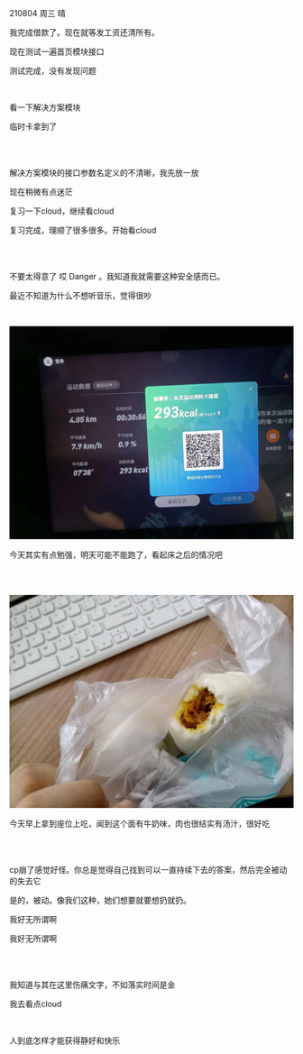 210804 周三 晴

我完成借款了。现在就等发工资还清所有。

现在测试一遍首页模块接口

测试完成，没有发现问题

<br>

看一下解决方案模块

临时卡拿到了

<br>

<br>

解决方案模块的接口参数名定义的不清晰，我先放一放

现在稍微有点迷茫

复习一下cloud，继续看cloud

复习完成，理顺了很多很多。开始看cloud

<br>

<br>

不要太得意了 哎 Danger 。我知道我就需要这种安全感而已。

最近不知道为什么不想听音乐，觉得很吵

<br>

![image-20210804215927359](imgs/image-20210804215927359.png)

今天其实有点勉强，明天可能不能跑了，看起床之后的情况吧

<br>

<br>

![image-20210804220018842](imgs/image-20210804220018842.png)

今天早上拿到座位上吃，闻到这个面有牛奶味，肉也很结实有汤汁，很好吃

<br>

<br>

cp崩了感觉好怪。你总是觉得自己找到可以一直持续下去的答案，然后完全被动的失去它

是的，被动。像我们这种，她们想要就要想扔就扔。

我好无所谓啊

我好无所谓啊

<br>

<br>

我知道与其在这里伤痛文字，不如落实时间是金

我去看点cloud

<br>

人到底怎样才能获得静好和快乐







